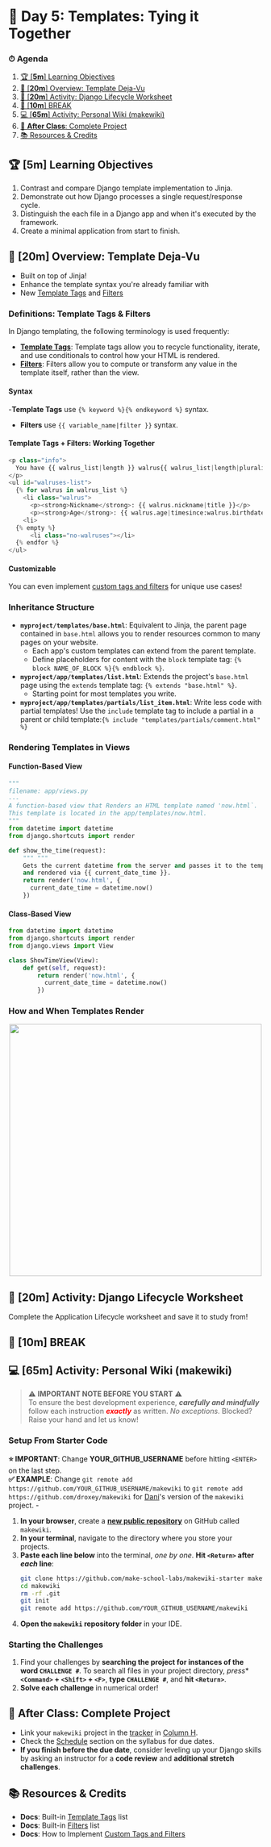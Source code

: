 # 📜 Day 5: Templates: Tying it Together

### ⏱ Agenda

1. [🏆 [**5m**] Learning Objectives](#%f0%9f%8f%86-5m-learning-objectives)
2. [📖 [**20m**] Overview: Template Deja-Vu](#%f0%9f%93%96-20m-overview-template-deja-vu)
3. [📝 [**20m**] Activity: Django Lifecycle Worksheet](#%f0%9f%93%9d-20m-activity-django-lifecycle-worksheet)
4. [🌴 [**10m**] BREAK](#%f0%9f%8c%b4-10m-break)
5. [💻 [**65m**] Activity: Personal Wiki (makewiki)](#%f0%9f%92%bb-65m-activity-personal-wiki-makewiki)
6. [🌃 **After Class**: Complete Project](#%f0%9f%8c%83-after-class-complete-project)
7. [📚 Resources & Credits](#%f0%9f%93%9a-resources--credits)

## 🏆 [**5m**] Learning Objectives

1. Contrast and compare Django template implementation to Jinja.
2. Demonstrate out how Django processes a single request/response cycle.
3. Distinguish the each file in a Django app and when it's executed by the framework.
4. Create a minimal application from start to finish.

## 📖 [**20m**] Overview: Template Deja-Vu

- Built on top of Jinja!
- Enhance the template syntax you're already familiar with
- New [Template Tags] and [Filters]

### Definitions: Template Tags & Filters

In Django templating, the following terminology is used frequently:

- [**Template Tags**](https://docs.djangoproject.com/en/2.2/ref/templates/builtins/#built-in-tag-reference): Template tags allow you to recycle functionality, iterate, and use conditionals to control how your HTML is rendered.
- [**Filters**](https://docs.djangoproject.com/en/2.2/ref/templates/builtins/#built-in-filter-reference): Filters allow you to compute or transform any value in the template itself, rather than the view.

#### Syntax

-**Template Tags** use `{% keyword %}{% endkeyword %}` syntax.

- **Filters** use `{{ variable_name|filter }}` syntax.

#### Template Tags + Filters: Working Together

  ```python
  <p class="info">
    You have {{ walrus_list|length }} walrus{{ walrus_list|length|pluralize:"es" }.
  </p>
  <ul id="walruses-list">
    {% for walrus in walrus_list %}
      <li class="walrus">
        <p><strong>Nickname</strong>: {{ walrus.nickname|title }}</p>
        <p><strong>Age</strong>: {{ walrus.age|timesince:walrus.birthdate }}
      <li>
    {% empty %}
        <li class="no-walruses"></li>
    {% endfor %}
  </ul>
  ```

#### Customizable

  You can even implement [custom tags and filters] for unique use cases!

### Inheritance Structure

- **`myproject/templates/base.html`**: Equivalent to Jinja, the parent page contained in  `base.html` allows you to render resources common to many pages on your website.
  - Each app's custom templates can extend from the parent template.
  - Define placeholders for content with the `block` template tag: `{% block NAME_OF_BLOCK %}{% endblock %}`.
- **`myproject/app/templates/list.html`**: Extends the project's `base.html` page using the `extends` template tag: `{% extends "base.html" %}`.
  - Starting point for most templates you write.
- **`myproject/app/templates/partials/list_item.html`**: Write less code with partial templates! Use the `include` template tag to include a partial in a parent or child template:`{% include "templates/partials/comment.html" %}`

### Rendering Templates in Views

#### Function-Based View

```python
"""
filename: app/views.py
---
A function-based view that Renders an HTML template named 'now.html`.
This template is located in the app/templates/now.html.
"""
from datetime import datetime
from django.shortcuts import render

def show_the_time(request):
    """ """
    Gets the current datetime from the server and passes it to the template,
    and rendered via {{ current_date_time }}.
    return render('now.html', {
      current_date_time = datetime.now()
    })
```

#### Class-Based View

```python
from datetime import datetime
from django.shortcuts import render
from django.views import View

class ShowTimeView(View):
    def get(self, request):
        return render('now.html', {
          current_date_time = datetime.now()
        })
```

### How and When Templates Render

<p align="center">
  <img src="https://github.com/Make-School-Courses/BEW-1.2-Authentication-and-Associations/blob/master/Lessons/Assets/django-lifecycle.png?raw=true" width="500">
</p>

## 📝 [**20m**] Activity: Django Lifecycle Worksheet

Complete the Application Lifecycle worksheet and save it to study from!

## 🌴 [**10m**] BREAK

## 💻 [**65m**] Activity: Personal Wiki (makewiki)

> ⚠️ **IMPORTANT NOTE BEFORE YOU START** ⚠️ <br>
> To ensure the best development experience, **_carefully and mindfully_** follow each instruction <font color="red">**_exactly_**</font> as written. _No exceptions_. Blocked? Raise your hand and let us know!

### Setup From Starter Code

 **⭐️ IMPORTANT**: Change **YOUR_GITHUB_USERNAME** before hitting `<ENTER>` on the last step.<br>**✅ EXAMPLE**: Change `git remote add https://github.com/YOUR_GITHUB_USERNAME/makewiki` to `git remote add https://github.com/droxey/makewiki` for [Dani](https://github.com/droxey/makewiki)'s version of the `makewiki` project.
      -
1. **In your browser**, create a **[new public repository](https://github.com/new)** on GitHub called `makewiki`.
2. **In your terminal**, navigate to the directory where you store your projects.
3. **Paste each line below** into the terminal, *one by one*. **Hit `<Return>` after *each* line**:
    ```bash
   git clone https://github.com/make-school-labs/makewiki-starter makewiki
   cd makewiki
   rm -rf .git
   git init
   git remote add https://github.com/YOUR_GITHUB_USERNAME/makewiki
   ```
4. **Open the `makewiki` repository folder** in your IDE.

### Starting the Challenges

1. Find your challenges by **searching the project for instances of the word `CHALLENGE #`**. To search all files in your project directory, *press** **`<Command>` + `<Shift>` + `<F>`**, **type `CHALLENGE #`**, and **hit `<Return>`**.
2.  **Solve each challenge** in numerical order!

## 🌃 **After Class**: Complete Project

- Link your `makewiki` project in the [tracker] in [Column H](https://docs.google.com/spreadsheets/d/1lqgLdtLawKbIfsHinBktLNc2i_Axtmex6oHOsmlkCXg/edit#gid=1530489478&range=H:H).
- Check the [Schedule](https://github.com/Make-School-Courses/BEW-1.2-Authentication-and-Associations/blob/master/README.md#Schedule) section on the syllabus for due dates.
- **If you finish before the due date**, consider leveling up your Django skills by asking an instructor for a **code review** and **additional stretch challenges**.

## 📚 Resources & Credits

- **Docs**: Built-in [Template Tags] list
- **Docs**: Built-in [Filters] list
- **Docs**: How to Implement [Custom Tags and Filters]

[Template Tags]: (https://docs.djangoproject.com/en/2.2/ref/templates/builtins/#built-in-tag-reference)
[Filters]: (https://docs.djangoproject.com/en/2.2/ref/templates/builtins/#built-in-filter-reference)
[makewiki starter codebase]: (https://github.com/make-school-labs/makewiki-starterpack)
[new repository]: (https://github.com/new)
[tracker]: (https://make.sc/trackbew1.2)
[Custom Tags and Filters]: (https://docs.djangoproject.com/en/2.2/howto/custom-template-tags/)
